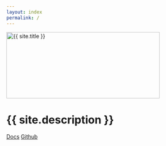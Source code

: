 ```yaml
---
layout: index
permalink: /
---
```


<a href="/getting-started/">
    <img class="main-logo" src="/assets/images/swup-logo-white.svg" width="400" height="173" alt="{{ site.title }}"/>
</a>

<h1 class="main-headline">{{ site.description }}</h1>

<p class="main-buttons">
    <a href="/getting-started/" class="btn btn-filled fs-5 mb-4">Docs</a>
    <a href="https://github.com/swup/swup" class="btn fs-5 mb-4">Github</a>
</p>
